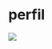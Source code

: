 # perfil  
![](https://vignette.wikia.nocookie.net/loli8353/images/2/26/Loli_Clone.png/revision/latest?cb=20170510065206)


